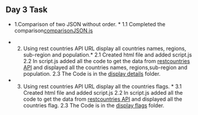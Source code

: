 ## Day 3 Task
  * 1.Comparison of  two JSON without order. *
      1.1 Completed the comparison[comparisonJSON.js](./comparisonJSON.js)

  * 2. Using rest countries API URL display all countries names, regions, sub-region and population.*
      2.1 Created html file and added script.js
      2.2 In script.js added all the code to get the data from [restcountries API](https://restcountries.com/v3.1/all) and displayed all the countries names, regions,sub-region and population.
      2.3 The Code is in the [display details](./display%20details/) folder.

  * 3. Using rest countries API URL display all the countries flags. *
      3.1 Created html file and added script.js
      2.2 In script.js added all the code to get the data from [restcountries API](https://restcountries.com/v3.1/all) and displayed all the countries flag.
      2.3 The Code is in the [display flags](./display%20flags/) folder.
       
       



